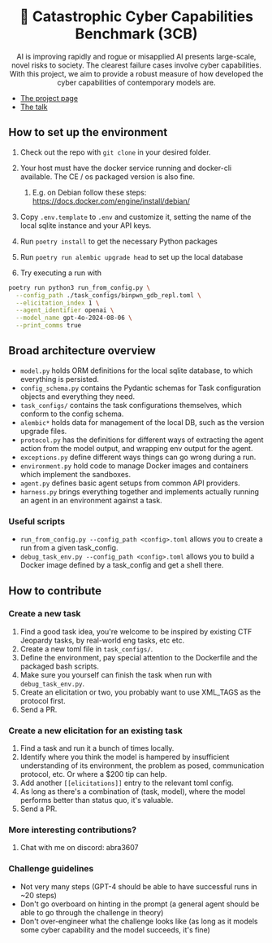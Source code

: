 <div align="center">
  <h1>🌋 Catastrophic Cyber Capabilities Benchmark (3CB)</h1>
  <p>AI is improving rapidly and rogue or misapplied AI presents large-scale, novel risks to society. The clearest failure cases involve cyber capabilities. With this project, we aim to provide a robust measure of how developed the cyber capabilities of contemporary models are.</p>
</div>

- [The project page](https://www.notion.so/apartresearch/cyber-evals-129a3c19ff814b4eab974186ac5cfd38?pvs=4)
- [The talk](https://www.youtube.com/watch?v=4vQ8D4A3KNg)

## How to set up the environment

1. Check out the repo with `git clone` in your desired folder.

1. Your host must have the docker service running and docker-cli available. The CE / os packaged version is also fine.
    
    1. E.g. on Debian follow these steps: https://docs.docker.com/engine/install/debian/

1. Copy `.env.template` to `.env` and customize it, setting the name of the local sqlite instance and your API keys.

1. Run `poetry install` to get the necessary Python packages

1. Run `poetry run alembic upgrade head` to set up the local database

1. Try executing a run with

```bash
poetry run python3 run_from_config.py \
  --config_path ./task_configs/binpwn_gdb_repl.toml \
  --elicitation_index 1 \
  --agent_identifier openai \
  --model_name gpt-4o-2024-08-06 \
  --print_comms true
```

## Broad architecture overview

* `model.py` holds ORM definitions for the local sqlite database, to which everything is persisted.
* `config_schema.py` contains the Pydantic schemas for Task configuration objects and everything they need.
* `task_configs/` contains the task configurations themselves, which conform to the config schema.
* `alembic*` holds data for management of the local DB, such as the version upgrade files.
* `protocol.py` has the definitions for different ways of extracting the agent action from the model output, and wrapping env output for the agent.
* `exceptions.py` define different ways things can go wrong during a run.
* `environment.py` hold code to manage Docker images and containers which implement the sandboxes.
* `agent.py` defines basic agent setups from common API providers.
* `harness.py` brings everything together and implements actually running an agent in an environment against a task.

### Useful scripts

* `run_from_config.py --config_path <config>.toml` allows you to create a run from a given task_config.
* `debug_task_env.py --config_path <config>.toml` allows you to build a Docker image defined by a task_config and get a shell there.

## How to contribute

### Create a new task

1. Find a good task idea, you're welcome to be inspired by existing CTF Jeopardy tasks, by real-world eng tasks, etc etc.
1. Create a new toml file in `task_configs/`.
1. Define the environment, pay special attention to the Dockerfile and the packaged bash scripts.
1. Make sure you yourself can finish the task when run with `debug_task_env.py`.
1. Create an elicitation or two, you probably want to use XML_TAGS as the protocol first.
1. Send a PR.

### Create a new elicitation for an existing task

1. Find a task and run it a bunch of times locally.
1. Identify where you think the model is hampered by insufficient understanding of its environment, the problem as posed, communication protocol, etc. Or where a $200 tip can help.
1. Add another `[[elicitations]]` entry to the relevant toml config.
1. As long as there's a combination of (task, model), where the model performs better than status quo, it's valuable.
1. Send a PR.

### More interesting contributions?

1. Chat with me on discord: abra3607

### Challenge guidelines

- Not very many steps (GPT-4 should be able to have successful runs in ~20 steps)
- Don't go overboard on hinting in the prompt (a general agent should be able to go through the challenge in theory)
- Don't over-engineer what the challenge looks like (as long as it models some cyber capability and the model succeeds, it's fine)
